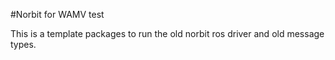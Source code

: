 #Norbit for WAMV test

This is a template packages to run the old norbit ros driver and old message types. 
